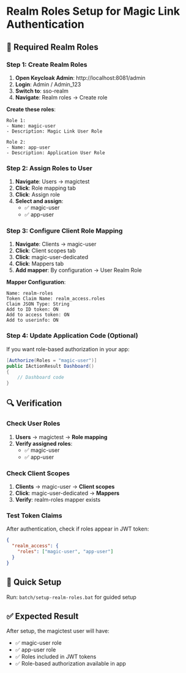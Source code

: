 # Realm Roles Setup for Magic Link Authentication

## 🎯 Required Realm Roles

### Step 1: Create Realm Roles
1. **Open Keycloak Admin**: http://localhost:8081/admin
2. **Login**: Admin / Admin_123
3. **Switch to**: sso-realm
4. **Navigate**: Realm roles → Create role

**Create these roles**:
```
Role 1:
- Name: magic-user
- Description: Magic Link User Role

Role 2: 
- Name: app-user
- Description: Application User Role
```

### Step 2: Assign Roles to User
1. **Navigate**: Users → magictest
2. **Click**: Role mapping tab
3. **Click**: Assign role
4. **Select and assign**:
   - ✅ magic-user
   - ✅ app-user

### Step 3: Configure Client Role Mapping
1. **Navigate**: Clients → magic-user
2. **Click**: Client scopes tab
3. **Click**: magic-user-dedicated
4. **Click**: Mappers tab
5. **Add mapper**: By configuration → User Realm Role

**Mapper Configuration**:
```
Name: realm-roles
Token Claim Name: realm_access.roles
Claim JSON Type: String
Add to ID token: ON
Add to access token: ON  
Add to userinfo: ON
```

### Step 4: Update Application Code (Optional)
If you want role-based authorization in your app:

```csharp
[Authorize(Roles = "magic-user")]
public IActionResult Dashboard()
{
    // Dashboard code
}
```

## 🔍 Verification

### Check User Roles
1. **Users** → magictest → **Role mapping**
2. **Verify assigned roles**:
   - ✅ magic-user
   - ✅ app-user

### Check Client Scopes
1. **Clients** → magic-user → **Client scopes**
2. **Click**: magic-user-dedicated → **Mappers**
3. **Verify**: realm-roles mapper exists

### Test Token Claims
After authentication, check if roles appear in JWT token:
```json
{
  "realm_access": {
    "roles": ["magic-user", "app-user"]
  }
}
```

## 🚀 Quick Setup
Run: `batch/setup-realm-roles.bat` for guided setup

## ✅ Expected Result
After setup, the magictest user will have:
- ✅ magic-user role
- ✅ app-user role  
- ✅ Roles included in JWT tokens
- ✅ Role-based authorization available in app